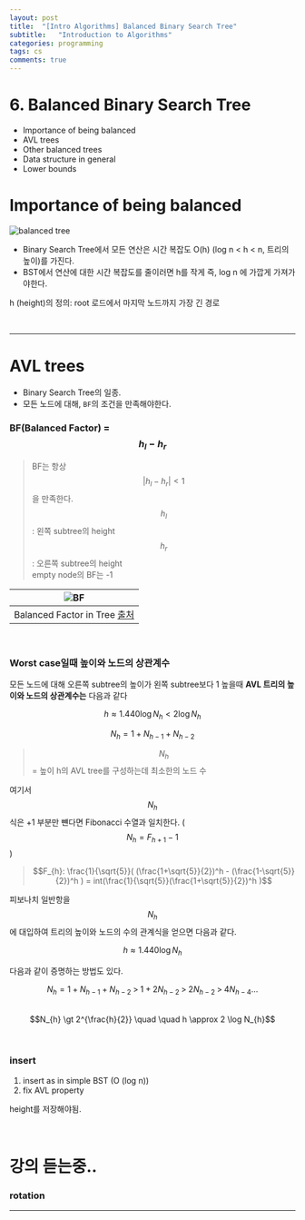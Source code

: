 ```yaml
---
layout: post
title:  "[Intro Algorithms] Balanced Binary Search Tree"
subtitle:   "Introduction to Algorithms"
categories: programming
tags: cs
comments: true
---
```


# 6. Balanced Binary Search Tree
- Importance of being balanced 
- AVL trees
- Other balanced trees
- Data structure in general
- Lower bounds 

# Importance of being balanced

![balanced tree](https://swha0105.github.io/assets/intro_algorithm/image/lec_6_balanced_tree.png)   

- Binary Search Tree에서 모든 연산은 시간 복잡도 O(h) (log n < h <  n, 트리의 높이)를 가진다.
- BST에서 연산에 대한 시간 복잡도를 줄이러면 h를 작게 즉, log n 에 가깝게 가져가야한다.  

h (height)의 정의: root 로드에서 마지막 노드까지 가장 긴 경로

<br/>

---

# AVL trees
- Binary Search Tree의 일종.
- 모든 노드에 대해, `BF`의 조건을 만족해야한다.


### BF(Balanced Factor) = $$ h_{l} - h_{r} $$
> BF는 항상 $$\rvert h_{l} - h_{r} \rvert < 1$$ 을 만족한다.  
> $$h_{l}$$: 왼쪽 subtree의 height  
> $$h_{r}$$: 오른쪽 subtree의 height  
> empty node의 BF는 -1

|![BF](https://swha0105.github.io/assets/intro_algorithm/image/lec_6_BF.png)   
|:--:| 
| Balanced Factor in Tree [출처](https://ratsgo.github.io/data%20structure&algorithm/2017/10/27/avltree/) |

<br/>

### Worst case일때 높이와 노드의 상관계수 
모든 노드에 대해 오른쪽 subtree의 높이가 왼쪽 subtree보다 1 높을때 **AVL 트리의 높이와 노드의 상관계수는** 다음과 같다
  
$$ h \approx 1.440 \log N_{h} \lt 2 \log N_{h}  $$

$$N_{h} = 1 + N_{h-1} + N_{h-2}$$

> $$N_{h}$$ = 높이 h의 AVL tree를 구성하는데 최소한의 노드 수  
 
여기서 $$N_{h}$$ 식은 +1 부분만 뺸다면 Fibonacci 수열과 일치한다. ($$N_{h} = F_{h+1} - 1 $$)
> $$F_{h}: \frac{1}{\sqrt{5}}( (\frac{1+\sqrt{5}}{2})^h - (\frac{1-\sqrt{5}}{2})^h ) = int(\frac{1}{\sqrt{5}}(\frac{1+\sqrt{5}}{2})^h )$$

피보나치 일반항을 $$N_{h}$$ 에 대입하여 트리의 높이와 노드의 수의 관계식을 얻으면 다음과 같다.

$$ h \approx 1.440 \log N_{h}$$

다음과 같이 증명하는 방법도 있다.

$$N_{h} = 1 + N_{h-1} + N_{h-2} \; \gt \; 1 + 2 N_{h-2} \; \gt \; 2 N_{h-2} \; \gt \; 4 N_{h-4} ...$$  
$$N_{h} \gt 2^{\frac{h}{2}}  \quad \quad h \approx 2 \log N_{h}$$


<br/> 

### insert

1. insert as in simple BST (O (log n))
2. fix AVL property

height를 저장해야됨.

<br />
 
# 강의 듣는중..

### rotation



---
<script>
MathJax.Hub.Queue(["Typeset",MathJax.Hub]);
</script>


<script>
MathJax = {
  tex: {
    inlineMath: [['$', '$'], ['\\(', '\\)']]
  },
  svg: {
    fontCache: 'global'
  }
};
</script>
<script type="text/javascript" id="MathJax-script" async
  src="https://cdn.jsdelivr.net/npm/mathjax@3/es5/tex-svg.js">
</script>
